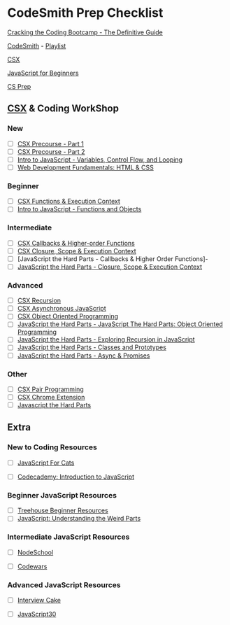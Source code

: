 # CodeSmith Prep Checklist


[Cracking the Coding Bootcamp - The Definitive Guide](https://haseebq.com/cracking-the-coding-bootcamp-the-definitive-guide/)

[CodeSmith](https://www.codesmith.io/javascript-resources) - [Playlist](https://www.youtube.com/c/Codesmith-School/playlists)

[CSX](https://csx.codesmith.io/home) 

[JavaScript for Beginners](https://www.codesmith.io/javascript-for-beginners) 

[CS Prep](https://www.codesmith.io/bootcamp-prep) 


## [CSX](https://csx.codesmith.io/home) & Coding WorkShop


### New

- [ ] [CSX Precourse - Part 1](https://csx.codesmith.io/login)
- [ ] [CSX Precourse - Part 2](https://csx.codesmith.io/login)
- [ ] [Intro to JavaScript - Variables, Control Flow, and Looping]()
- [ ] [Web Development Fundamentals: HTML & CSS]()

### Beginner

- [ ] [CSX Functions & Execution Context](https://csx.codesmith.io/login)
- [ ] [Intro to JavaScript - Functions and Objects]()

### Intermediate

- [ ] [CSX Callbacks & Higher-order Functions](https://csx.codesmith.io/login)
- [ ] [CSX Closure, Scope & Execution Context](https://csx.codesmith.io/login)
- [ ] [JavaScript the Hard Parts - Callbacks & Higher Order Functions]-[]()
- [ ] [JavaScript the Hard Parts - Closure, Scope & Execution Context](https://www.youtube.com/playlist?list=PLWrQZnG8l0E6zuGsmBmRzbl1_T4Z4uZ6H)

### Advanced

- [ ] [CSX Recursion](https://csx.codesmith.io/login)
- [ ] [CSX Asynchronous JavaScript](https://csx.codesmith.io/login)
- [ ] [CSX Object Oriented Programming](https://csx.codesmith.io/login)
- [ ] [JavaScript the Hard Parts - JavaScript The Hard Parts: Object Oriented Programming](https://www.youtube.com/watch?v=aAAS9cEuFYI&list=PLWrQZnG8l0E6mYguSNWHZEz7KrfZULz8d)
- [ ] [JavaScript the Hard Parts - Exploring Recursion in JavaScript](https://www.youtube.com/playlist?list=PLWrQZnG8l0E59V2YGqIVT-wvlYtse0jqO)
- [ ] [JavaScript the Hard Parts - Classes and Prototypes]()
- [ ] [JavaScript the Hard Parts - Async & Promises]()

### Other
- [ ] [CSX Pair Programming](https://csx.codesmith.io/login)
- [ ] [CSX Chrome Extension](https://csx.codesmith.io/login)
- [ ] [Javascript the Hard Parts](https://www.youtube.com/playlist?list=PLWrQZnG8l0E5hMTpzCK8WjP3nJ93jUEyk)

## Extra


### New to Coding Resources

- [ ] [JavaScript For Cats](http://jsforcats.com/)
- [ ] [Codecademy: Introduction to JavaScript](https://www.codecademy.com/learn/introduction-to-javascript)


### Beginner JavaScript Resources

- [ ] [Treehouse Beginner Resources](https://teamtreehouse.com/)
- [ ] [JavaScript: Understanding the Weird Parts](https://www.udemy.com/course/understand-javascript/)

### Intermediate JavaScript Resources

- [ ] [NodeSchool](https://nodeschool.io/)
- [ ] [Codewars](https://www.codewars.com/)


### Advanced JavaScript Resources

- [ ] [Interview Cake](https://www.interviewcake.com/)
- [ ] [JavaScript30](https://javascript30.com/)

